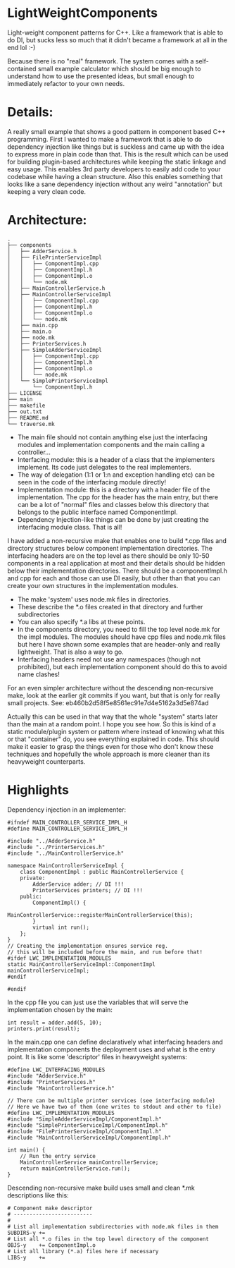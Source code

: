 # LightWeightComponents
Light-weight component patterns for C++. Like a framework that is able to do DI, but sucks less so much that it didn't became a framework at all in the end lol :-)

Because there is no "real" framework. The system comes with a self-contained small example calculator which should be big enough to understand how to use the presented ideas, but small enough to immediately refactor to your own needs.

Details:
========
A really small example that shows a good pattern in component based C++ programming. First I wanted to make a framework that is able to do dependency injection like things but is suckless and came up with the idea to express more in plain code than that. This is the result which can be used for building plugin-based architectures while keeping the static linkage and easy usage. This enables 3rd party developers to easily add code to your codebase while having a clean structure. Also this enables something that looks like a sane dependency injection without any weird "annotation" but keeping a very clean code.

Architecture:
=============

	.
	├── components
	│   ├── AdderService.h
	│   ├── FilePrinterServiceImpl
	│   │   ├── ComponentImpl.cpp
	│   │   ├── ComponentImpl.h
	│   │   ├── ComponentImpl.o
	│   │   └── node.mk
	│   ├── MainControllerService.h
	│   ├── MainControllerServiceImpl
	│   │   ├── ComponentImpl.cpp
	│   │   ├── ComponentImpl.h
	│   │   ├── ComponentImpl.o
	│   │   └── node.mk
	│   ├── main.cpp
	│   ├── main.o
	│   ├── node.mk
	│   ├── PrinterServices.h
	│   ├── SimpleAdderServiceImpl
	│   │   ├── ComponentImpl.cpp
	│   │   ├── ComponentImpl.h
	│   │   ├── ComponentImpl.o
	│   │   └── node.mk
	│   └── SimplePrinterServiceImpl
	│       └── ComponentImpl.h
	├── LICENSE
	├── main
	├── makefile
	├── out.txt
	├── README.md
	└── traverse.mk

* The main file should not contain anything else just the interfacing modules and implementation components and the main calling a controller...
* Interfacing module: this is a header of a class that the implementers implement. Its code just delegates to the real implementers.
* The way of delegation (1:1 or 1:n and exception handling etc) can be seen in the code of the interfacing module directly!
* Implementation module: this is a directory with a header file of the implementation. The cpp for the header has the main entry, but there can be a lot of "normal" files and classes below this directory that belongs to the public interface named ComponentImpl.
* Dependency Injection-like things can be done by just creating the interfacing module class. That is all!

I have added a non-recursive make that enables one to build *.cpp files and directory structures below component implementation directories. The interfacing headers are on the top level as there should be only 10-50 components in a real application at most and their details should be hidden below their implementation directories. There should be a componentImpl.h and cpp for each and those can use DI easily, but other than that you can create your own structures in the implementation modules.

* The make 'system' uses node.mk files in directories.
* These describe the *.o files created in that directory and further subdirectories
* You can also specify *.a libs at these points.
* In the components directory, you need to fill the top level node.mk for the impl modules. The modules should have cpp files and node.mk files but here I have shown some examples that are header-only and really lightweight. That is also a way to go.
* Interfacing headers need not use any namespaces (though not prohibited), but each implementation component should do this to avoid name clashes!

For an even simpler architecture without the descending non-recursive make, look at the earlier git commits if you want, but that is only for really small projects. See: eb460b2d58f5e8561ec91e7d4e5162a3d5e874ad

Actually this can be used in that way that the whole "system" starts later than the main at a random point. I hope you see how.
So this is kind of a static module/plugin system or pattern where instead of knowing what this or that "container" do, you see everything explained in code. This should make it easier to grasp the things even for those who don't know these techniques and hopefully the whole approach is more cleaner than its heavyweight counterparts.

Highlights
==========

Dependency injection in an implementer:


	#ifndef MAIN_CONTROLLER_SERVICE_IMPL_H
	#define MAIN_CONTROLLER_SERVICE_IMPL_H
	
	#include "../AdderService.h"
	#include "../PrinterServices.h"
	#include "../MainControllerService.h"
	
	namespace MainControllerServiceImpl {
		class ComponentImpl : public MainControllerService {
		private:
			AdderService adder; // DI !!!
			PrinterServices printers; // DI !!!
		public:
			ComponentImpl() {
				MainControllerService::registerMainControllerService(this);
			}
			virtual int run();
		};
	}
	// Creating the implementation ensures service reg.
	// this will be included before the main, and run before that!
	#ifdef LWC_IMPLEMENTATION_MODULES
	static MainControllerServiceImpl::ComponentImpl mainControllerServiceImpl;
	#endif
	
	#endif

In the cpp file you can just use the variables that will serve the implementation chosen by the main:

	int result = adder.add(5, 10);
	printers.print(result);

In the main.cpp one can define declaratively what interfacing headers and implementation components the deployment uses and what is the entry point. It is like some 'descriptor' files in heavyweight systems:

	#define LWC_INTERFACING_MODULES
	#include "AdderService.h"
	#include "PrinterServices.h"
	#include "MainControllerService.h"
	
	// There can be multiple printer services (see interfacing module)
	// Here we have two of them (one writes to stdout and other to file)
	#define LWC_IMPLEMENTATION_MODULES
	#include "SimpleAdderServiceImpl/ComponentImpl.h"
	#include "SimplePrinterServiceImpl/ComponentImpl.h"
	#include "FilePrinterServiceImpl/ComponentImpl.h"
	#include "MainControllerServiceImpl/ComponentImpl.h"
	
	int main() {
		// Run the entry service
		MainControllerService mainControllerService;
		return mainControllerService.run();
	}

Descending non-recursive make build uses small and clean *.mk descriptions like this:

	# Component make descriptor
	# -------------------------
	#
	# List all implementation subdirectories with node.mk files in them
	SUBDIRS-y += 
	# List all *.o files in the top level directory of the component
	OBJS-y    += ComponentImpl.o
	# List all library (*.a) files here if necessary
	LIBS-y    +=
